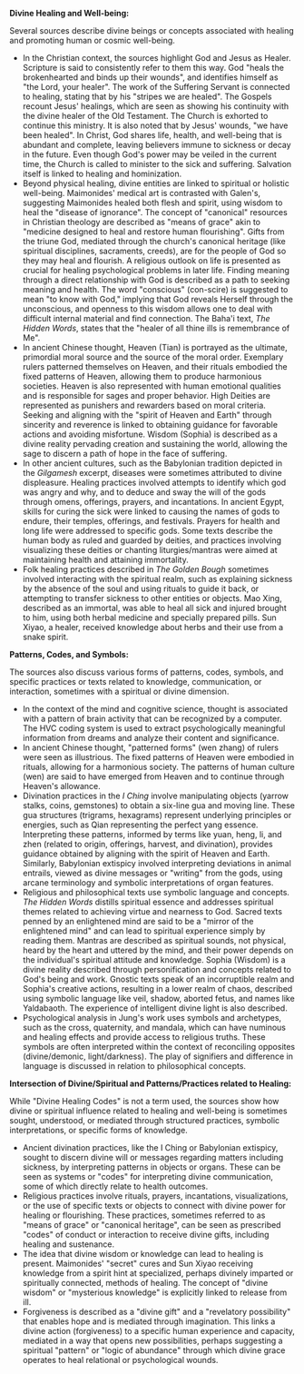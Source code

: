 **Divine Healing and Well-being:**

Several sources describe divine beings or concepts associated with healing and promoting human or cosmic well-being.

- In the Christian context, the sources highlight God and Jesus as Healer. Scripture is said to consistently refer to them this way. God "heals the brokenhearted and binds up their wounds", and identifies himself as "the Lord, your healer". The work of the Suffering Servant is connected to healing, stating that by his "stripes we are healed". The Gospels recount Jesus' healings, which are seen as showing his continuity with the divine healer of the Old Testament. The Church is exhorted to continue this ministry. It is also noted that by Jesus' wounds, "we have been healed". In Christ, God shares life, health, and well-being that is abundant and complete, leaving believers immune to sickness or decay in the future. Even though God's power may be veiled in the current time, the Church is called to minister to the sick and suffering. Salvation itself is linked to healing and hominization.
- Beyond physical healing, divine entities are linked to spiritual or holistic well-being. Maimonides' medical art is contrasted with Galen's, suggesting Maimonides healed both flesh and spirit, using wisdom to heal the "disease of ignorance". The concept of "canonical" resources in Christian theology are described as "means of grace" akin to "medicine designed to heal and restore human flourishing". Gifts from the triune God, mediated through the church's canonical heritage (like spiritual disciplines, sacraments, creeds), are for the people of God so they may heal and flourish. A religious outlook on life is presented as crucial for healing psychological problems in later life. Finding meaning through a direct relationship with God is described as a path to seeking meaning and health. The word "conscious" (con-scire) is suggested to mean "to know with God," implying that God reveals Herself through the unconscious, and openness to this wisdom allows one to deal with difficult internal material and find connection. The Baha'i text, _The Hidden Words_, states that the "healer of all thine ills is remembrance of Me".
- In ancient Chinese thought, Heaven (Tian) is portrayed as the ultimate, primordial moral source and the source of the moral order. Exemplary rulers patterned themselves on Heaven, and their rituals embodied the fixed patterns of Heaven, allowing them to produce harmonious societies. Heaven is also represented with human emotional qualities and is responsible for sages and proper behavior. High Deities are represented as punishers and rewarders based on moral criteria. Seeking and aligning with the "spirit of Heaven and Earth" through sincerity and reverence is linked to obtaining guidance for favorable actions and avoiding misfortune. Wisdom (Sophia) is described as a divine reality pervading creation and sustaining the world, allowing the sage to discern a path of hope in the face of suffering.
- In other ancient cultures, such as the Babylonian tradition depicted in the _Gilgamesh_ excerpt, diseases were sometimes attributed to divine displeasure. Healing practices involved attempts to identify which god was angry and why, and to deduce and sway the will of the gods through omens, offerings, prayers, and incantations. In ancient Egypt, skills for curing the sick were linked to causing the names of gods to endure, their temples, offerings, and festivals. Prayers for health and long life were addressed to specific gods. Some texts describe the human body as ruled and guarded by deities, and practices involving visualizing these deities or chanting liturgies/mantras were aimed at maintaining health and attaining immortality.
- Folk healing practices described in _The Golden Bough_ sometimes involved interacting with the spiritual realm, such as explaining sickness by the absence of the soul and using rituals to guide it back, or attempting to transfer sickness to other entities or objects. Mao Xing, described as an immortal, was able to heal all sick and injured brought to him, using both herbal medicine and specially prepared pills. Sun Xiyao, a healer, received knowledge about herbs and their use from a snake spirit.

**Patterns, Codes, and Symbols:**

The sources also discuss various forms of patterns, codes, symbols, and specific practices or texts related to knowledge, communication, or interaction, sometimes with a spiritual or divine dimension.

- In the context of the mind and cognitive science, thought is associated with a pattern of brain activity that can be recognized by a computer. The HVC coding system is used to extract psychologically meaningful information from dreams and analyze their content and significance.
- In ancient Chinese thought, "patterned forms" (wen zhang) of rulers were seen as illustrious. The fixed patterns of Heaven were embodied in rituals, allowing for a harmonious society. The patterns of human culture (wen) are said to have emerged from Heaven and to continue through Heaven's allowance.
- Divination practices in the _I Ching_ involve manipulating objects (yarrow stalks, coins, gemstones) to obtain a six-line gua and moving line. These gua structures (trigrams, hexagrams) represent underlying principles or energies, such as Qian representing the perfect yang essence. Interpreting these patterns, informed by terms like yuan, heng, li, and zhen (related to origin, offerings, harvest, and divination), provides guidance obtained by aligning with the spirit of Heaven and Earth. Similarly, Babylonian extispicy involved interpreting deviations in animal entrails, viewed as divine messages or "writing" from the gods, using arcane terminology and symbolic interpretations of organ features.
- Religious and philosophical texts use symbolic language and concepts. _The Hidden Words_ distills spiritual essence and addresses spiritual themes related to achieving virtue and nearness to God. Sacred texts penned by an enlightened mind are said to be a "mirror of the enlightened mind" and can lead to spiritual experience simply by reading them. Mantras are described as spiritual sounds, not physical, heard by the heart and uttered by the mind, and their power depends on the individual's spiritual attitude and knowledge. Sophia (Wisdom) is a divine reality described through personification and concepts related to God's being and work. Gnostic texts speak of an incorruptible realm and Sophia's creative actions, resulting in a lower realm of chaos, described using symbolic language like veil, shadow, aborted fetus, and names like Yaldabaoth. The experience of intelligent divine light is also described.
- Psychological analysis in Jung's work uses symbols and archetypes, such as the cross, quaternity, and mandala, which can have numinous and healing effects and provide access to religious truths. These symbols are often interpreted within the context of reconciling opposites (divine/demonic, light/darkness). The play of signifiers and difference in language is discussed in relation to philosophical concepts.

**Intersection of Divine/Spiritual and Patterns/Practices related to Healing:**

While "Divine Healing Codes" is not a term used, the sources show how divine or spiritual influence related to healing and well-being is sometimes sought, understood, or mediated through structured practices, symbolic interpretations, or specific forms of knowledge.

- Ancient divination practices, like the I Ching or Babylonian extispicy, sought to discern divine will or messages regarding matters including sickness, by interpreting patterns in objects or organs. These can be seen as systems or "codes" for interpreting divine communication, some of which directly relate to health outcomes.
- Religious practices involve rituals, prayers, incantations, visualizations, or the use of specific texts or objects to connect with divine power for healing or flourishing. These practices, sometimes referred to as "means of grace" or "canonical heritage", can be seen as prescribed "codes" of conduct or interaction to receive divine gifts, including healing and sustenance.
- The idea that divine wisdom or knowledge can lead to healing is present. Maimonides' "secret" cures and Sun Xiyao receiving knowledge from a spirit hint at specialized, perhaps divinely imparted or spiritually connected, methods of healing. The concept of "divine wisdom" or "mysterious knowledge" is explicitly linked to release from ill.
- Forgiveness is described as a "divine gift" and a "revelatory possibility" that enables hope and is mediated through imagination. This links a divine action (forgiveness) to a specific human experience and capacity, mediated in a way that opens new possibilities, perhaps suggesting a spiritual "pattern" or "logic of abundance" through which divine grace operates to heal relational or psychological wounds.